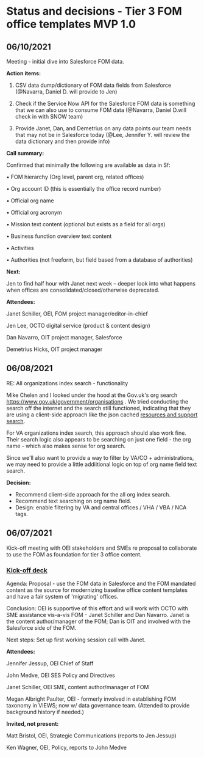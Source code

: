# Status and decisions - Tier 3 FOM office templates MVP 1.0

## 06/10/2021 

Meeting - initial dive into Salesforce FOM data. 

__Action items:__

1.	CSV data dump/dictionary of FOM data fields from Salesforce (@Navarra, Daniel D. will provide to Jen)

2.	Check if the Service Now API for the Salesforce FOM data is something that we can also use to consume FOM data (@Navarra, Daniel D.will check in with SNOW team)

3.	Provide Janet, Dan, and Demetrius on any data points our team needs that may not be in Salesforce today (@Lee, Jennifer Y. will review the data dictionary and then provide info)

__Call summary:__

Confirmed that minimally the following are available as data in Sf:

•	FOM hierarchy (Org level, parent org, related offices)

•	Org account ID (this is essentially the office record number)

•	Official org name

•	Official org acronym

•	Mission text content (optional but exists as a field for all orgs)

•	Business function overview text content

•	Activities

•	Authorities (not freeform, but field based from a database of authorities)

__Next:__

Jen to find half hour with Janet next week – deeper look into what happens when offices are consolidated/closed/otherwise deprecated. 


__Attendees:__ 

Janet Schiller, OEI, FOM project manager/editor-in-chief

Jen Lee, OCTO digital service (product & content design)

Dan Navarro, OIT project manager, Salesforce

Demetrius Hicks, OIT project manager


## 06/08/2021

RE: All organizations index search - functionality

Mike Chelen and I looked under the hood at the Gov.uk's org search https://www.gov.uk/government/organisations . We tried conducting the search off the internet and the search still functioned, indicating that they are using a client-side approach like the json cached [resources and support search](https://www.va.gov/resources). 

For VA organizations index search, this approach should also work fine. Their search logic also appears to be searching on just one field - the org name - which also makes sense for org search. 

Since we'll also want to provide a way to filter by VA/CO + administrations, we may need to provide a little addiitional logic on top of org name field text search. 

__Decision:__

- Recommend client-side approach for the all org index search. 
- Recommend text searching on org name field. 
- Design: enable filtering by VA and central offices / VHA / VBA / NCA tags.  

## 06/07/2021

Kick-off meeting with OEI stakeholders and SMEs re proposal to collaborate to use the FOM as foundation for tier 3 office content. 

### [Kick-off deck](https://github.com/department-of-veterans-affairs/va.gov-team/blob/master/products/tier-3-fom/FOM-and-tier-3-proposal-OCTO-OEI-060421.pdf)

Agenda: Proposal - use the FOM data in Salesforce and the FOM mandated content as the source for modernizing baseline office content templates and have a fair system of 'migrating' offices. 

Conclusion: OEI is supportive of this effort and will work with OCTO with SME assistance vis-a-vis FOM - Janet Schiller and Dan Navarro. Janet is the content author/manager of the FOM; Dan is OIT and involved with the Salesforce side of the FOM.

Next steps: Set up first working session call with Janet. 

__Attendees:__

Jennifer Jessup, OEI Chief of Staff

John Medve, OEI SES Policy and Directives

Janet Schiller, OEI SME, content author/manager of FOM

Megan Albright Paulter, OEI - formerly involved in establishing FOM taxonomy in VIEWS; now w/ data governance team. (Attended to provide background history if needed.) 

__Invited, not present:__

Matt Bristol, OEI, Strategic Communications (reports to Jen Jessup)

Ken Wagner, OEI, Policy, reports to John Medve




